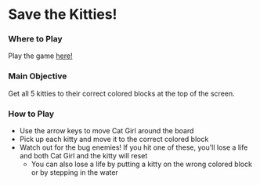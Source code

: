 Save the Kitties!
===============================

### Where to Play
Play the game [here!](http://tonirib.github.io/frontend-nanodegree-arcade-game)

### Main Objective

Get all 5 kitties to their correct colored blocks at the top of the screen.

### How to Play

- Use the arrow keys to move Cat Girl around the board
- Pick up each kitty and move it to the correct colored block
- Watch out for the bug enemies! If you hit one of these, you'll lose a life and both Cat Girl and the kitty will reset
  - You can also lose a life by putting a kitty on the wrong colored block or by stepping in the water